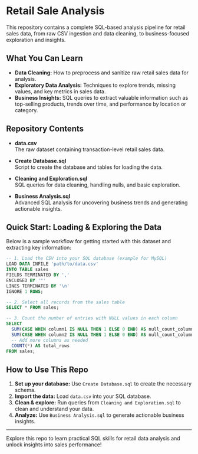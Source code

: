 # Retail Sale Analysis

This repository contains a complete SQL-based analysis pipeline for retail sales data, from raw CSV ingestion and data cleaning, to business-focused exploration and insights.

## What You Can Learn

- **Data Cleaning:** How to preprocess and sanitize raw retail sales data for analysis.
- **Exploratory Data Analysis:** Techniques to explore trends, missing values, and key metrics in sales data.
- **Business Insights:** SQL queries to extract valuable information such as top-selling products, trends over time, and performance by location or category.

## Repository Contents

- **data.csv**  
  The raw dataset containing transaction-level retail sales data.

- **Create Database.sql**  
  Script to create the database and tables for loading the data.

- **Cleaning and Exploration.sql**  
  SQL queries for data cleaning, handling nulls, and basic exploration.

- **Business Analysis.sql**  
  Advanced SQL analysis for uncovering business trends and generating actionable insights.

## Quick Start: Loading & Exploring the Data

Below is a sample workflow for getting started with this dataset and extracting key information:

```sql
-- 1. Load the CSV into your SQL database (example for MySQL)
LOAD DATA INFILE 'path/to/data.csv'
INTO TABLE sales
FIELDS TERMINATED BY ','
ENCLOSED BY '"'
LINES TERMINATED BY '\n'
IGNORE 1 ROWS;

-- 2. Select all records from the sales table
SELECT * FROM sales;

-- 3. Count the number of entries with NULL values in each column
SELECT
  SUM(CASE WHEN column1 IS NULL THEN 1 ELSE 0 END) AS null_count_column1,
  SUM(CASE WHEN column2 IS NULL THEN 1 ELSE 0 END) AS null_count_column2,
  -- Add more columns as needed
  COUNT(*) AS total_rows
FROM sales;
```

## How to Use This Repo

1. **Set up your database:** Use `Create Database.sql` to create the necessary schema.
2. **Import the data:** Load `data.csv` into your SQL database.
3. **Clean & explore:** Run queries from `Cleaning and Exploration.sql` to clean and understand your data.
4. **Analyze:** Use `Business Analysis.sql` to generate actionable business insights.

---

Explore this repo to learn practical SQL skills for retail data analysis and unlock insights into sales performance!
